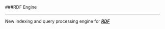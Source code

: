 ###RDF Engine

---

New indexing and query processing engine for ***[RDF](http://www.w3.org/TR/2004/REC-rdf-primer-20040210/)***
